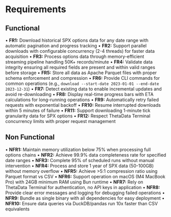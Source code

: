 # Requirements

## Functional

• **FR1:** Download historical SPX options data for any date range with automatic pagination and progress tracking
• **FR2:** Support parallel downloads with configurable concurrency (2-4 threads) for faster data acquisition
• **FR3:** Process options data through memory-efficient streaming pipeline handling 50K+ records/minute
• **FR4:** Validate data integrity ensuring all required fields are present and within valid ranges before storage
• **FR5:** Store all data as Apache Parquet files with proper schema enforcement and compression
• **FR6:** Provide CLI commands for common operations (e.g., `download --start-date 2023-01-01 --end-date 2023-12-31`)
• **FR7:** Detect existing data to enable incremental updates and avoid re-downloading
• **FR8:** Display real-time progress bars with ETA calculations for long-running operations
• **FR9:** Automatically retry failed requests with exponential backoff
• **FR10:** Resume interrupted downloads within 5 minutes of failure
• **FR11:** Support downloading 1-minute tick granularity data for SPX options
• **FR12:** Respect ThetaData Terminal concurrency limits with proper request management

## Non Functional

• **NFR1:** Maintain memory utilization below 75% when processing full options chains
• **NFR2:** Achieve 99.9% data completeness rate for specified date ranges
• **NFR3:** Complete 95% of scheduled runs without manual intervention
• **NFR4:** Process and store 1 year of SPX data (50-100GB) without memory overflow
• **NFR5:** Achieve >5:1 compression ratio using Parquet format vs CSV
• **NFR6:** Support operation on macOS (M4 MacBook Pro) with 24GB minimum RAM using Bun runtime
• **NFR7:** Rely on ThetaData Terminal for authentication, no API keys in application
• **NFR8:** Provide clear error messages and logging for debugging failed operations
• **NFR9:** Bundle as single binary with all dependencies for easy deployment
• **NFR10:** Ensure data queries via DuckDB/pandas run 10x faster than CSV equivalents
